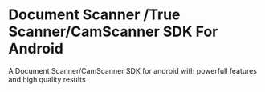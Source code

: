 # Document Scanner /True Scanner/CamScanner SDK For Android
A Document Scanner/CamScanner SDK for android with powerfull features and high quality results
